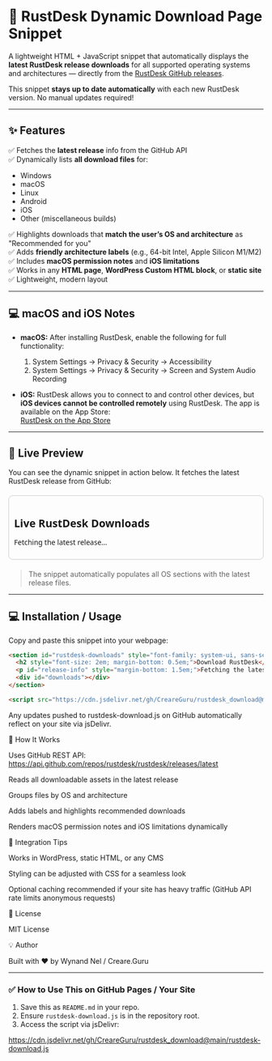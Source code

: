 # 🦀 RustDesk Dynamic Download Page Snippet

A lightweight HTML + JavaScript snippet that automatically displays the **latest RustDesk release downloads** for all supported operating systems and architectures — directly from the [RustDesk GitHub releases](https://github.com/rustdesk/rustdesk/releases).

This snippet **stays up to date automatically** with each new RustDesk version. No manual updates required!  

---

## ✨ Features

✅ Fetches the **latest release** info from the GitHub API  
✅ Dynamically lists **all download files** for:

- Windows  
- macOS  
- Linux  
- Android  
- iOS  
- Other (miscellaneous builds)  

✅ Highlights downloads that **match the user’s OS and architecture** as "Recommended for you"  
✅ Adds **friendly architecture labels** (e.g., 64-bit Intel, Apple Silicon M1/M2)  
✅ Includes **macOS permission notes** and **iOS limitations**  
✅ Works in any **HTML page**, **WordPress Custom HTML block**, or **static site**  
✅ Lightweight, modern layout  

---

## 💻 macOS and iOS Notes

- **macOS:** After installing RustDesk, enable the following for full functionality:
  1. System Settings → Privacy & Security → Accessibility  
  2. System Settings → Privacy & Security → Screen and System Audio Recording  

- **iOS:** RustDesk allows you to connect to and control other devices, but **iOS devices cannot be controlled remotely** using RustDesk. The app is available on the App Store:  
[RustDesk on the App Store](https://apps.apple.com/us/app/rustdesk-remote-desktop/id1581225015)  

---

## 🧩 Live Preview

You can see the dynamic snippet in action below. It fetches the latest RustDesk release from GitHub:

<div id="rustdesk-downloads-live" style="font-family: system-ui, sans-serif; max-width: 800px; margin: 20px auto; padding: 10px; border:1px solid #ccc; border-radius:8px;">
  <h2 style="font-size: 1.5em; margin-bottom: 0.5em;">Live RustDesk Downloads</h2>
  <p id="release-info-live">Fetching the latest release...</p>
  <div id="downloads-live"></div>
</div>

<script src="https://cdn.jsdelivr.net/gh/CreareGuru/rustdesk_download@main/rustdesk-download.js"></script>

> The snippet automatically populates all OS sections with the latest release files.

---

## 💻 Installation / Usage

Copy and paste this snippet into your webpage:

```html
<section id="rustdesk-downloads" style="font-family: system-ui, sans-serif; max-width: 800px; margin: 40px auto; padding: 20px;">
  <h2 style="font-size: 2em; margin-bottom: 0.5em;">Download RustDesk</h2>
  <p id="release-info" style="margin-bottom: 1.5em;">Fetching the latest release...</p>
  <div id="downloads"></div>
</section>

<script src="https://cdn.jsdelivr.net/gh/CreareGuru/rustdesk_download@main/rustdesk-download.js"></script>
```
Any updates pushed to rustdesk-download.js on GitHub automatically reflect on your site via jsDelivr.

🧠 How It Works

Uses GitHub REST API:
https://api.github.com/repos/rustdesk/rustdesk/releases/latest

Reads all downloadable assets in the latest release

Groups files by OS and architecture

Adds labels and highlights recommended downloads

Renders macOS permission notes and iOS limitations dynamically

🧱 Integration Tips

Works in WordPress, static HTML, or any CMS

Styling can be adjusted with CSS for a seamless look

Optional caching recommended if your site has heavy traffic (GitHub API rate limits anonymous requests)

📜 License

MIT License

💡 Author

Built with ❤️ by Wynand Nel / Creare.Guru


---

### ✅ How to Use This on GitHub Pages / Your Site

1. Save this as `README.md` in your repo.  
2. Ensure `rustdesk-download.js` is in the repository root.  
3. Access the script via jsDelivr:  


https://cdn.jsdelivr.net/gh/CreareGuru/rustdesk_download@main/rustdesk-download.js
